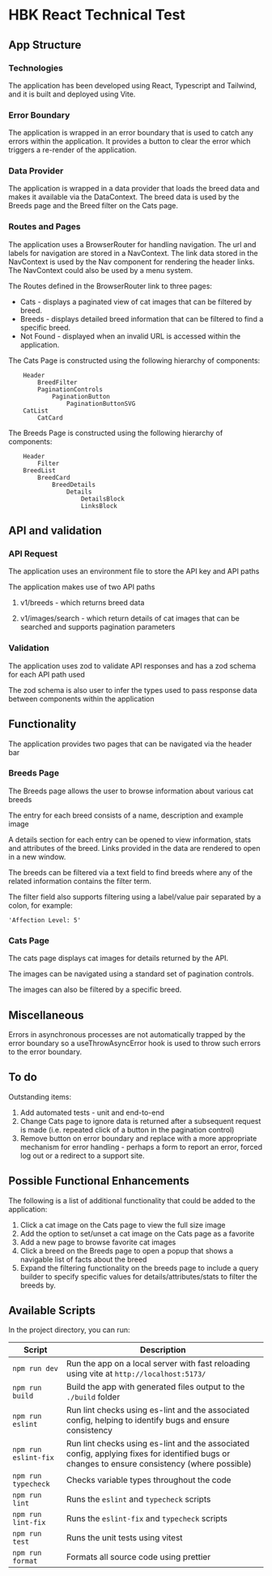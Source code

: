 # HBK React Technical Test

## App Structure

### Technologies

The application has been developed using React, Typescript and Tailwind, and it is built and deployed using Vite.

### Error Boundary

The application is wrapped in an error boundary that is used to catch any errors within the application. It provides a button to clear the error which triggers a re-render of the application. 

### Data Provider

The application is wrapped in a data provider that loads the breed data and makes it available via the DataContext. The breed data is used by the Breeds page and the Breed filter on the Cats page.

### Routes and Pages

The application uses a BrowserRouter for handling navigation. The url and labels for navigation are stored in a NavContext. The link data stored in the NavContext is used by the Nav component for rendering the header links. The NavContext could also be used by a menu system.

The Routes defined in the BrowserRouter link to three pages:

- Cats - displays a paginated view of cat images that can be filtered by breed.
- Breeds - displays detailed breed information that can be filtered to find a specific breed.
- Not Found - displayed when an invalid URL is accessed within the application.

The Cats Page is constructed using the following hierarchy of components:
```
    Header
        BreedFilter       
        PaginationControls    
            PaginationButton
                PaginationButtonSVG
    CatList
        CatCard
```

The Breeds Page is constructed using the following hierarchy of components:
```  
    Header
        Filter
    BreedList
        BreedCard
            BreedDetails
                Details
                    DetailsBlock
                    LinksBlock
```
      
## API and validation

### API Request

The application uses an environment file to store the API key and API paths

The application makes use of two API paths 

1. v1/breeds - which returns breed data

2. v1/images/search - which return details of cat images that can be searched and supports pagination parameters

### Validation

The application uses zod to validate API responses and has a zod schema for each API path used

The zod schema is also user to infer the types used to pass response data between components within the application 


## Functionality

The application provides two pages that can be navigated via the header bar

### Breeds Page

The Breeds page allows the user to browse information about various cat breeds

The entry for each breed consists of a name, description and example image

A details section for each entry can be opened to view information, stats and attributes of the breed. Links provided in the data are rendered to open in a new window.

The breeds can be filtered via a text field to find breeds where any of the related information contains the filter term.

The filter field also supports filtering using a label/value pair separated by a colon, for example:

```
'Affection Level: 5'
```

### Cats Page

The cats page displays cat images for details returned by the API.

The images can be navigated using a standard set of pagination controls.

The images can also be filtered by a specific breed.

## Miscellaneous 

Errors in asynchronous processes are not automatically trapped by the error boundary so a useThrowAsyncError hook is used to throw such errors to the error boundary.

## To do

Outstanding items:

1. Add automated tests - unit and end-to-end
2. Change Cats page to ignore data is returned after a subsequent request is made (i.e. repeated click of a button in the pagination control)
3. Remove button on error boundary and replace with a more appropriate mechanism for error handling - perhaps a form to report an error, forced log out or a redirect to a support site.

## Possible Functional Enhancements

The following is a list of additional functionality that could be added to the application:

1. Click a cat image on the Cats page to view the full size image
2. Add the option to set/unset a cat image on the Cats page as a favorite
3. Add a new page to browse favorite cat images 
4. Click a breed on the Breeds page to open a popup that shows a navigable list of facts about the breed 
5. Expand the filtering functionality on the breeds page to include a query builder to specify specific values for details/attributes/stats to filter the breeds by.

## Available Scripts

In the project directory, you can run:


| Script               | Description |
|----------------------|------------------------------------------------------------------------------------------|
| `npm run dev`        | Run the app on a local server with fast reloading using vite at `http://localhost:5173/` |
| `npm run build`      | Build the app with generated files output to the `./build` folder |
| `npm run eslint`     | Run lint checks using es-lint and the associated config, helping to identify bugs and ensure consistency |
| `npm run eslint-fix` | Run lint checks using es-lint and the associated config, applying fixes for identified bugs or changes to ensure consistency (where possible) |
| `npm run typecheck`  | Checks variable types throughout the code |
| `npm run lint`       | Runs the `eslint` and `typecheck` scripts
| `npm run lint-fix`   | Runs the `eslint-fix` and `typecheck` scripts
| `npm run test`       | Runs the unit tests using vitest |
| `npm run format`     | Formats all source code using prettier |
